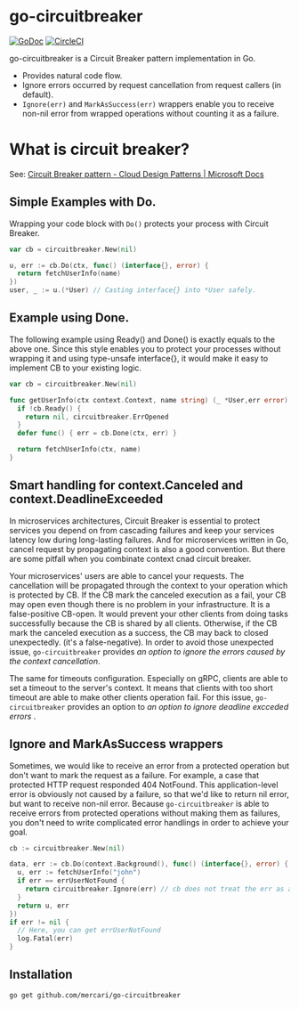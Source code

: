 # go-circuitbreaker

[![GoDoc](https://godoc.org/github.com/mercari/go-circuitbreaker?status.svg)](https://godoc.org/github.com/mercari/go-circuitbreaker)
[![CircleCI](https://circleci.com/gh/mercari/go-circuitbreaker.svg?style=svg)](https://circleci.com/gh/mercari/go-circuitbreaker)

go-circuitbreaker is a Circuit Breaker pattern implementation in Go.

- Provides natural code flow.
- Ignore errors occurred by request cancellation from request callers (in default).
- `Ignore(err)` and `MarkAsSuccess(err)` wrappers enable you to receive non-nil error from wrapped operations without counting it as a failure.

# What is circuit breaker?

See: [Circuit Breaker pattern \- Cloud Design Patterns \| Microsoft Docs](https://docs.microsoft.com/en-us/azure/architecture/patterns/circuit-breaker)

## Simple Examples with Do.

Wrapping your code block with `Do()` protects your process with Circuit Breaker.

```go
var cb = circuitbreaker.New(nil)

u, err := cb.Do(ctx, func() (interface{}, error) {
  return fetchUserInfo(name)
})
user, _ := u.(*User) // Casting interface{} into *User safely.
```

## Example using Done.

The following example using Ready() and Done() is exactly equals to the above one. Since this style enables you to protect your processes without wrapping it and using type-unsafe interface{}, it would make it easy to implement CB to your existing logic.

```go
var cb = circuitbreaker.New(nil)

func getUserInfo(ctx context.Context, name string) (_ *User,err error) {
  if !cb.Ready() {
    return nil, circuitbreaker.ErrOpened
  }
  defer func() { err = cb.Done(ctx, err) }

  return fetchUserInfo(ctx, name)
}
```


## Smart handling for context.Canceled and context.DeadlineExceeded

In microservices architectures, Circuit Breaker is essential to protect services you depend on from cascading failures and keep your services latency low during long-lasting failures. And for microservices written in Go, cancel request by propagating context is also a good convention. But there are some pitfall when you combinate context cnad circuit breaker.

Your microservices' users are able to cancel your requests. The cancellation will be propagated through the context to your operation which is protected by CB. If the CB mark the canceled execution as a fail, your CB may open even though there is no problem in your infrastructure. It is a false-positive CB-open. It would prevent your other clients from doing tasks successfully because the CB is shared by all clients. Otherwise, if the CB mark the canceled execution as a success, the CB may back to closed unexpectedly. (it's a false-negative). In order to avoid those unexpected issue, `go-circuitbreaker` provides *an option to ignore the errors caused by the context cancellation*.

The same for timeouts configuration. Especially on gRPC, clients are able to set a timeout to the server's context. It means that clients with too short timeout are able to make other clients operation fail. For this issue, `go-circuitbreaker` provides an option to *an option to ignore deadline excceded errors* .

## Ignore and MarkAsSuccess wrappers

Sometimes, we would like to receive an error from a protected operation but don't want to mark the request as a failure. For example, a case that protected HTTP request responded 404 NotFound. This application-level error is obviously not caused by a failure, so that we'd like to return nil error, but want to receive non-nil error. Because `go-circuitbreaker` is able to receive errors from protected operations without making them as failures, you don't need to write complicated error handlings in order to achieve your goal.

```go
cb := circuitbreaker.New(nil)

data, err := cb.Do(context.Background(), func() (interface{}, error) {
  u, err := fetchUserInfo("john")
  if err == errUserNotFound {
    return circuitbreaker.Ignore(err) // cb does not treat the err as a failure.
  }
  return u, err
})
if err != nil {
  // Here, you can get errUserNotFound
  log.Fatal(err)
}
```

## Installation

```bash
go get github.com/mercari/go-circuitbreaker
```
